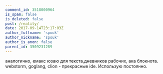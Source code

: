 ```yaml
---
comment_id: 3518000964
is_spam: false
is_deleted: false
post: /reality/
date: 2017-09-14T23:17:03Z
author_fullname: 'spouk'
author_nickname: 'spouk'
author_is_anon: false
parent_id: 3509231289
---
```


<p>аналогично, емакс юзаю для текста,дневников рабочих, ака блокнота. webstorm, goglang, clion - прекрасные ide. Использую постоянно.</p>
